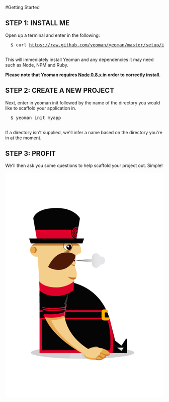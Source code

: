 
#Getting Started

  <h2><span class="step">STEP 1:</span> INSTALL ME</h2>
  <p>Open up a terminal and enter in the following:</p>

  <pre class="prettyprint">
  $ curl <a href='https://raw.github.com/yeoman/yeoman/master/setup/install.sh'>https://raw.github.com/yeoman/yeoman/master/setup/install.sh</a> | sh
  </pre>
  <p>This will immediately install Yeoman and any dependencies it may need such as Node, NPM and Ruby.</p>

  <p><strong>Please note that Yeoman requires <a href="http://nodejs.org/download/">Node 0.8.x </a>in order to correctly install.</strong></p>

  <h2><span class="step">STEP 2:</span> CREATE A NEW PROJECT</h2>
  <p>Next, enter in yeoman init followed by the name of the directory you would like to scaffold your application in.</p>
  <pre class="prettyprint">
  $ yeoman init myapp
  </pre>
    <p>If a directory isn't supplied, we'll infer a name based on the directory you're in at the moment.</p>
    <h2><span class="step">STEP 3:</span> PROFIT</h2>
    <p>We'll then ask you some questions to help scaffold your project out. Simple!</p>
  </section>
</article>


<img src="img/yeoman-007.png" class="character"/>
